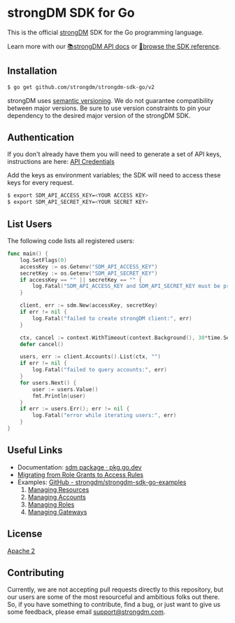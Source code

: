# strongDM SDK for Go

This is the official [strongDM](https://www.strongdm.com/) SDK for the Go
programming language. 

Learn more with our [📚strongDM API docs](https://www.strongdm.com/docs/api/) or
[📓browse the SDK
reference](https://pkg.go.dev/github.com/strongdm/strongdm-sdk-go?tab=doc).

## Installation

```bash
$ go get github.com/strongdm/strongdm-sdk-go/v2
```

strongDM uses [semantic versioning](https://semver.org/). We do not guarantee
compatibility between major versions. Be sure to use version constraints to pin
your dependency to the desired major version of the strongDM SDK.

## Authentication

If you don't already have them you will need to generate a set of API keys,
instructions are here: [API
Credentials](https://www.strongdm.com/docs/admin-guide/api-credentials/)

Add the keys as environment variables; the SDK will need to access these keys
for every request.
```bash
$ export SDM_API_ACCESS_KEY=<YOUR ACCESS KEY>
$ export SDM_API_SECRET_KEY=<YOUR SECRET KEY>
```

## List Users
The following code lists all registered users:

```go
func main() {
	log.SetFlags(0)
	accessKey := os.Getenv("SDM_API_ACCESS_KEY")
	secretKey := os.Getenv("SDM_API_SECRET_KEY")
	if accessKey == "" || secretKey == "" {
		log.Fatal("SDM_API_ACCESS_KEY and SDM_API_SECRET_KEY must be provided")
	}

	client, err := sdm.New(accessKey, secretKey)
	if err != nil {
		log.Fatal("failed to create strongDM client:", err)
	}

	ctx, cancel := context.WithTimeout(context.Background(), 30*time.Second)
	defer cancel()

	users, err := client.Accounts().List(ctx, "")
	if err != nil {
		log.Fatal("failed to query accounts:", err)
	}
	for users.Next() {
		user := users.Value()
		fmt.Println(user)
	}
	if err := users.Err(); err != nil {
		log.Fatal("error while iterating users:", err)
	}
}
```

## Useful Links

* Documentation:  [sdm package · pkg.go.dev](https://pkg.go.dev/github.com/strongdm/strongdm-sdk-go?tab=doc)
* [Migrating from Role Grants to Access Rules](https://github.com/strongdm/strongdm-sdk-go/wiki/Migrating-from-Role-Grants-to-Access-Rules)
* Examples: [GitHub - strongdm/strongdm-sdk-go-examples](https://github.com/strongdm/strongdm-sdk-go-examples)
	1. [Managing Resources](https://github.com/strongdm/strongdm-sdk-go-examples/tree/master/1_managing_resources)
	1. [Managing Accounts](https://github.com/strongdm/strongdm-sdk-go-examples/tree/master/2_managing_accounts)
	1. [Managing Roles](https://github.com/strongdm/strongdm-sdk-go-examples/tree/master/3_managing_roles)
	1. [Managing Gateways](https://github.com/strongdm/strongdm-sdk-go-examples/tree/master/4_managing_gateways)
   
## License

[Apache 2](https://github.com/strongdm/strongdm-sdk-go/blob/master/LICENSE)

## Contributing 

Currently, we are not accepting pull requests directly to this repository, but
our users are some of the most resourceful and ambitious folks out there. So, if
you have something to contribute, find a bug, or just want to give us some
feedback, please email <support@strongdm.com>.